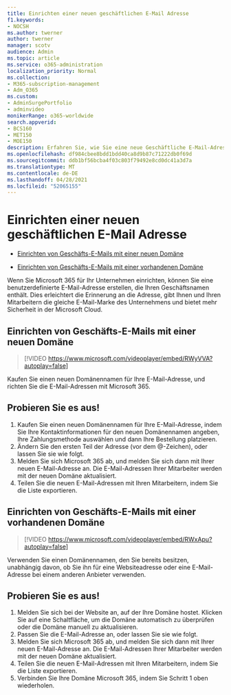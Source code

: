 ```yaml
---
title: Einrichten einer neuen geschäftlichen E-Mail Adresse
f1.keywords:
- NOCSH
ms.author: twerner
author: twerner
manager: scotv
audience: Admin
ms.topic: article
ms.service: o365-administration
localization_priority: Normal
ms.collection:
- M365-subscription-management
- Adm_O365
ms.custom:
- AdminSurgePortfolio
- adminvideo
monikerRange: o365-worldwide
search.appverid:
- BCS160
- MET150
- MOE150
description: Erfahren Sie, wie Sie eine neue Geschäftliche E-Mail-Adresse einrichten.
ms.openlocfilehash: df984cbee8bdd1bdd40ca8d9b87c71222db0f69d
ms.sourcegitcommit: ddb1bf56bcba4f03c803f79492e8cd0dc41a3d7a
ms.translationtype: MT
ms.contentlocale: de-DE
ms.lasthandoff: 04/28/2021
ms.locfileid: "52065155"
---
```

# <a name="set-up-a-new-business-email-address"></a>Einrichten einer neuen geschäftlichen E-Mail Adresse

- [Einrichten von Geschäfts-E-Mails mit einer neuen Domäne](#set-up-business-email-with-a-new-domain)

- [Einrichten von Geschäfts-E-Mails mit einer vorhandenen Domäne](#set-up-business-email-with-an-existing-domain)

Wenn Sie Microsoft 365 für Ihr Unternehmen einrichten, können Sie eine benutzerdefinierte E-Mail-Adresse erstellen, die Ihren Geschäftsnamen enthält. Dies erleichtert die Erinnerung an die Adresse, gibt Ihnen und Ihren Mitarbeitern die gleiche E-Mail-Marke des Unternehmens und bietet mehr Sicherheit in der Microsoft Cloud. 

## <a name="set-up-business-email-with-a-new-domain"></a>Einrichten von Geschäfts-E-Mails mit einer neuen Domäne

> [!VIDEO https://www.microsoft.com/videoplayer/embed/RWyVVA?autoplay=false]

Kaufen Sie einen neuen Domänennamen für Ihre E-Mail-Adresse, und richten Sie die E-Mail-Adressen mit Microsoft 365. 

## <a name="try-it"></a>Probieren Sie es aus!
 
1. Kaufen Sie einen neuen Domänennamen für Ihre E-Mail-Adresse, indem Sie Ihre Kontaktinformationen für den neuen Domänennamen angeben, Ihre Zahlungsmethode auswählen und dann Ihre Bestellung platzieren.
1. Ändern Sie den ersten Teil der Adresse (vor dem @-Zeichen), oder lassen Sie sie wie folgt. 
1. Melden Sie sich Microsoft 365 ab, und melden Sie sich dann mit Ihrer neuen E-Mail-Adresse an. Die E-Mail-Adressen Ihrer Mitarbeiter werden mit der neuen Domäne aktualisiert. 
1. Teilen Sie die neuen E-Mail-Adressen mit Ihren Mitarbeitern, indem Sie die Liste exportieren. 

## <a name="set-up-business-email-with-an-existing-domain"></a>Einrichten von Geschäfts-E-Mails mit einer vorhandenen Domäne

> [!VIDEO https://www.microsoft.com/videoplayer/embed/RWxApu?autoplay=false]

Verwenden Sie einen Domänennamen, den Sie bereits besitzen, unabhängig davon, ob Sie ihn für eine Websiteadresse oder eine E-Mail-Adresse bei einem anderen Anbieter verwenden. 

## <a name="try-it"></a>Probieren Sie es aus!
 
1. Melden Sie sich bei der Website an, auf der Ihre Domäne hostet. Klicken Sie auf eine Schaltfläche, um die Domäne automatisch zu überprüfen oder die Domäne manuell zu aktualisieren. 
1. Passen Sie die E-Mail-Adresse an, oder lassen Sie sie wie folgt. 
1. Melden Sie sich Microsoft 365 ab, und melden Sie sich dann mit Ihrer neuen E-Mail-Adresse an. Die E-Mail-Adressen Ihrer Mitarbeiter werden mit der neuen Domäne aktualisiert. 
1. Teilen Sie die neuen E-Mail-Adressen mit Ihren Mitarbeitern, indem Sie die Liste exportieren.
1. Verbinden Sie Ihre Domäne Microsoft 365, indem Sie Schritt 1 oben wiederholen. 

